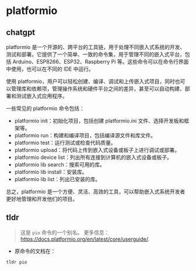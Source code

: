 # platformio 
## chatgpt 
platformio 是一个开源的、跨平台的工具链，用于处理不同嵌入式系统的开发、测试和部署。它提供了一个简单、一致的命令集，用于管理不同的嵌入式平台，包括 Arduino、ESP8266、ESP32、Raspberry Pi 等。这些命令可以在命令行界面中使用，也可以在不同的 IDE 中运行。

使用 platformio，用户可以轻松创建、编译、调试和上传嵌入式项目，同时也可以管理库和依赖项，管理操作系统和硬件平台之间的差异，甚至可以自动构建、部署和测试嵌入式应用程序。

一些常见的 platformio 命令包括：

- platformio init：初始化项目，包括创建 platformio.ini 文件、选择开发板和框架等。
- platformio run：构建和编译项目，包括编译源文件和库文件。
- platformio test：运行测试或检查代码质量。
- platformio upload：将代码上传到嵌入式设备或板子上进行调试或部署。
- platformio device list：列出所有连接到计算机的嵌入式设备或板子。
- platformio lib search：搜索可用的库。
- platformio lib install：安装库。
- platformio lib list：列出已安装的库。

总之，platformio 是一个方便、灵活、高效的工具，可以帮助嵌入式系统开发者更好地管理和开发他们的项目。 

## tldr 
 
> 这是 `pio` 命令的一个别名。
> 更多信息：<https://docs.platformio.org/en/latest/core/userguide/>.

- 原命令的文档在：

`tldr pio`
